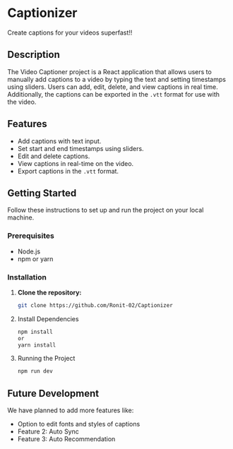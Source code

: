 # Captionizer
Create captions for your videos superfast!!

## Description
The Video Captioner project is a React application that allows users to manually add captions to a video by typing the text and setting timestamps using sliders. Users can add, edit, delete, and view captions in real time. Additionally, the captions can be exported in the `.vtt` format for use with the video.

## Features
- Add captions with text input.
- Set start and end timestamps using sliders.
- Edit and delete captions.
- View captions in real-time on the video.
- Export captions in the `.vtt` format.

## Getting Started
Follow these instructions to set up and run the project on your local machine.

### Prerequisites
- Node.js
- npm or yarn

### Installation

1. **Clone the repository:**
   ```bash
   git clone https://github.com/Ronit-02/Captionizer
   ```
2. Install Dependencies
   ```bash
   npm install
   or
   yarn install
   ```
3. Running the Project
   ```bash
   npm run dev
   ```

## Future Development
We have planned to add more features like:
- Option to edit fonts and styles of captions
- Feature 2: Auto Sync
- Feature 3: Auto Recommendation
